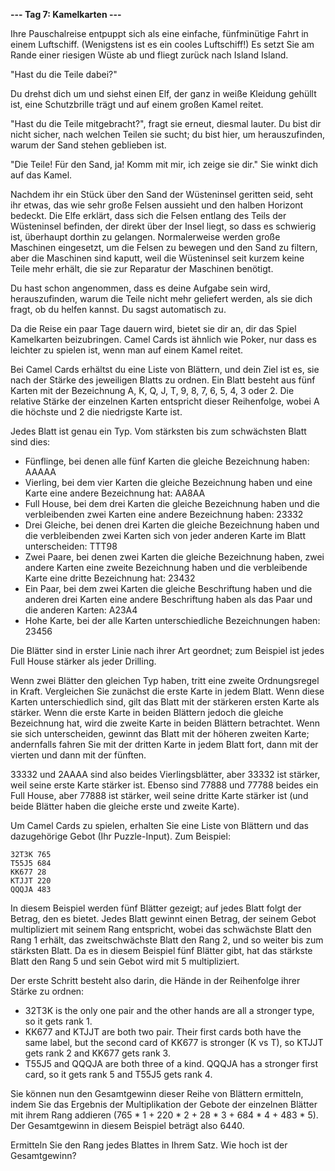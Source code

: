 **--- Tag 7: Kamelkarten ---**

Ihre Pauschalreise entpuppt sich als eine einfache, fünfminütige Fahrt in einem Luftschiff. (Wenigstens ist es ein cooles Luftschiff!) Es setzt Sie am Rande
einer riesigen Wüste ab und fliegt zurück nach Island Island.

"Hast du die Teile dabei?"

Du drehst dich um und siehst einen Elf, der ganz in weiße Kleidung gehüllt ist, eine Schutzbrille trägt und auf einem großen Kamel reitet.

"Hast du die Teile mitgebracht?", fragt sie erneut, diesmal lauter. Du bist dir nicht sicher, nach welchen Teilen sie sucht; du bist hier, um herauszufinden,
warum der Sand stehen geblieben ist.

"Die Teile! Für den Sand, ja! Komm mit mir, ich zeige sie dir." Sie winkt dich auf das Kamel.

Nachdem ihr ein Stück über den Sand der Wüsteninsel geritten seid, seht ihr etwas, das wie sehr große Felsen aussieht und den halben Horizont bedeckt. Die Elfe
erklärt, dass sich die Felsen entlang des Teils der Wüsteninsel befinden, der direkt über der Insel liegt, so dass es schwierig ist, überhaupt dorthin zu
gelangen. Normalerweise werden große Maschinen eingesetzt, um die Felsen zu bewegen und den Sand zu filtern, aber die Maschinen sind kaputt, weil die
Wüsteninsel seit kurzem keine Teile mehr erhält, die sie zur Reparatur der Maschinen benötigt.

Du hast schon angenommen, dass es deine Aufgabe sein wird, herauszufinden, warum die Teile nicht mehr geliefert werden, als sie dich fragt, ob du helfen kannst.
Du sagst automatisch zu.

Da die Reise ein paar Tage dauern wird, bietet sie dir an, dir das Spiel Kamelkarten beizubringen. Camel Cards ist ähnlich wie Poker, nur dass es leichter zu
spielen ist, wenn man auf einem Kamel reitet.

Bei Camel Cards erhältst du eine Liste von Blättern, und dein Ziel ist es, sie nach der Stärke des jeweiligen Blatts zu ordnen. Ein Blatt besteht aus fünf
Karten mit der Bezeichnung A, K, Q, J, T, 9, 8, 7, 6, 5, 4, 3 oder 2. Die relative Stärke der einzelnen Karten entspricht dieser Reihenfolge, wobei A die
höchste und 2 die niedrigste Karte ist.

Jedes Blatt ist genau ein Typ. Vom stärksten bis zum schwächsten Blatt sind dies:

- Fünflinge, bei denen alle fünf Karten die gleiche Bezeichnung haben: AAAAA
- Vierling, bei dem vier Karten die gleiche Bezeichnung haben und eine Karte eine andere Bezeichnung hat: AA8AA
- Full House, bei dem drei Karten die gleiche Bezeichnung haben und die verbleibenden zwei Karten eine andere Bezeichnung haben: 23332
- Drei Gleiche, bei denen drei Karten die gleiche Bezeichnung haben und die verbleibenden zwei Karten sich von jeder anderen Karte im Blatt unterscheiden: TTT98
- Zwei Paare, bei denen zwei Karten die gleiche Bezeichnung haben, zwei andere Karten eine zweite Bezeichnung haben und die verbleibende Karte eine dritte
  Bezeichnung hat: 23432
- Ein Paar, bei dem zwei Karten die gleiche Beschriftung haben und die anderen drei Karten eine andere Beschriftung haben als das Paar und die anderen Karten:
  A23A4
- Hohe Karte, bei der alle Karten unterschiedliche Bezeichnungen haben: 23456

Die Blätter sind in erster Linie nach ihrer Art geordnet; zum Beispiel ist jedes Full House stärker als jeder Drilling.

Wenn zwei Blätter den gleichen Typ haben, tritt eine zweite Ordnungsregel in Kraft. Vergleichen Sie zunächst die erste Karte in jedem Blatt. Wenn diese Karten
unterschiedlich sind, gilt das Blatt mit der stärkeren ersten Karte als stärker. Wenn die erste Karte in beiden Blättern jedoch die gleiche Bezeichnung hat,
wird die zweite Karte in beiden Blättern betrachtet. Wenn sie sich unterscheiden, gewinnt das Blatt mit der höheren zweiten Karte; andernfalls fahren Sie mit
der dritten Karte in jedem Blatt fort, dann mit der vierten und dann mit der fünften.

33332 und 2AAAA sind also beides Vierlingsblätter, aber 33332 ist stärker, weil seine erste Karte stärker ist. Ebenso sind 77888 und 77788 beides ein Full
House, aber 77888 ist stärker, weil seine dritte Karte stärker ist (und beide Blätter haben die gleiche erste und zweite Karte).

Um Camel Cards zu spielen, erhalten Sie eine Liste von Blättern und das dazugehörige Gebot (Ihr Puzzle-Input).
Zum Beispiel:

```
32T3K 765
T55J5 684
KK677 28
KTJJT 220
QQQJA 483
```

In diesem Beispiel werden fünf Blätter gezeigt; auf jedes Blatt folgt der Betrag, den es bietet. Jedes Blatt gewinnt einen Betrag, der seinem Gebot
multipliziert mit seinem Rang entspricht, wobei das schwächste Blatt den Rang 1 erhält, das zweitschwächste Blatt den Rang 2, und so weiter bis zum stärksten
Blatt. Da es in diesem Beispiel fünf Blätter gibt, hat das stärkste Blatt den Rang 5 und sein Gebot wird mit 5 multipliziert.

Der erste Schritt besteht also darin, die Hände in der Reihenfolge ihrer Stärke zu ordnen:

- 32T3K is the only one pair and the other hands are all a stronger type, so it gets rank 1.
- KK677 and KTJJT are both two pair. Their first cards both have the same label, but the second card of KK677 is stronger (K vs T), so KTJJT gets rank 2 and
  KK677 gets rank 3.
- T55J5 and QQQJA are both three of a kind. QQQJA has a stronger first card, so it gets rank 5 and T55J5 gets rank 4.

Sie können nun den Gesamtgewinn dieser Reihe von Blättern ermitteln, indem Sie das Ergebnis der Multiplikation der Gebote der einzelnen Blätter mit ihrem Rang
addieren (765 * 1 + 220 * 2 + 28 * 3 + 684 * 4 + 483 * 5). Der Gesamtgewinn in diesem Beispiel beträgt also 6440.

Ermitteln Sie den Rang jedes Blattes in Ihrem Satz. Wie hoch ist der Gesamtgewinn?